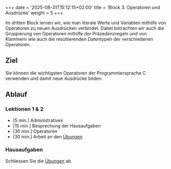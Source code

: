 +++
date = '2025-08-31T15:12:15+02:00'
title = 'Block 3: Operatoren und Ausdrücke'
weight = 5
+++

Im dritten Block lernen wir, wie man literale Werte und Variablen mithilfe von Operatoren zu neuen Ausdrücken verbindet. Dabei betrachten wir auch die Gruppierung von Operatoren mithilfe der Präzedenzregeln und von Klammern wie auch die resultierenden Datentypen der verschiedenen Operatoren.

## Ziel

Sie können die wichtigsten Operatoren der Programmiersprache C verwenden und damit neue Ausdrücke bilden.

## Ablauf

### Lektionen 1 & 2

- [5 min.] Administratives
- [15 min.] Besprechung der Hausaufgaben
- [30 min.] Operatoren
- [30 min.] Arbeit an den [Übungen](/uebungen/operatoren-ausdruecke/)

### Hausaufgaben

Schliessen Sie die [Übungen](/uebungen/operatoren-ausdruecke/) ab.